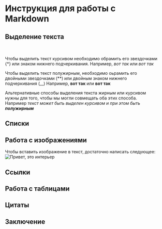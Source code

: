 # Инструкция для работы с Markdown

## Выделение текста

<br/><br/>
Чтобы выделить текст курсивом необходимо обрамить его звездочками {\*\} или знаком нижнего подчеркивания.
Например, *вот так* или _вот так_


Чтобы выделить текст полужирным, необходимо оьрамить его двойными звездочками (\**\) или двойным знаком нижнего подчеркивания (\__\) Например, **вот так** или __вот так__

Альтернативные способы выделения текста жирным или курсивом нужны для того, чтобы мы могли совмещать оба этих способа. Например _текст может быть выделен курсивом и при этом быть **полужирным**_

## Списки

## Работа с изображениями

Чтобы вставить изображение в текст, достаточно написать следующее: ![Привет, это интерьер](main-pic.jpg)


## Ссылки

## Работа с таблицами

## Цитаты

## Заключение